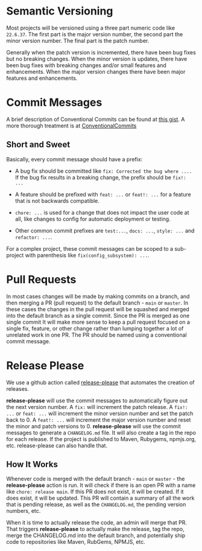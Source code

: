 # Semantic Versioning
Most projects will be versioned using a three part numeric code
like `22.6.37`. The first part is the major version number, the
second part the minor version number. The final part is the
patch number.

Generally when the patch version is incremented, there have been
bug fixes but no breaking changes. When the minor version is
updates, there have been bug fixes with breaking changes and/or
small features and enhancements. When the major version changes
there have been major features and enhancements.

# Commit Messages
A brief description of Conventional Commits can be found at
[this gist](https://gist.github.com/joshbuchea/6f47e86d2510bce28f8e7f42ae84c716).
A more thorough treatment is at
[ConventionalCommits](https://www.conventionalcommits.org/en/v1.0.0/)

## Short and Sweet
Basically, every commit message should have a prefix:

- A bug fix should be committed like `fix: Corrected the bug where ....`
If the bug fix results in a breaking change, the prefix should be
`fix!: ...`

- A feature should be prefixed with `feat: ...` or `feat!: ...`
for a feature that is not backwards compatible. 

- `chore: ...` is used for a change that does not impact the user code
at all, like changes to config for automatic deployment or testing.

- Other common commit prefixes are `test:...`, `docs: ...`, `style: ...`
and `refactor: ...`.

For a complex project, these commit messages can be scoped to a sub-project
with parenthesis like `fix(config_subsystem): ...`.

# Pull Requests
In most cases changes will be made by making commits on a branch, and then
merging a PR (pull request) to the default branch - `main` or `master`. In these cases
the changes in the pull request will be squashed and merged into the default
branch as a single commit. Since the PR is merged as one single commit It will
make more sense to keep a pull request focused on a single fix, feature, or
other change rather than lumping together a lot of unrelated work in one PR.
The PR should be named using a conventional commit message.

# Release Please
We use a github action called
[release-please](https://github.com/google-github-actions/release-please-action)
that automates the creation of releases.

**release-please** will use the commit messages to automatically figure
out the next version number. A `fix:` will increment the patch release.
A `fix!: ...` or `feat: ...` will increment the minor version number and
set the patch back to 0. A `feat!: ...` will increment the major version
number and reset the minor and patch versions to 0. **release-please** will
use the commit messages to generate a `CHANGELOG.md` file. It will also
create a tag in the repo for each release. If the project is published to
Maven, Rubygems, npmjs.org, etc. release-please can also handle that.

## How It Works
Whenever code is merged with the default branch - `main` or `master` - the
**release-please** action is run. It will check if there is an open PR with
a name like `chore: release main`. If this PR does not exist, it will be created.
If it does exist, it will be updated. This PR will contain a summary
of all the work that is pending release, as well as the `CHANGELOG.md`, the
pending version numbers, etc.

When it is time to actually release the code, an admin will merge that PR. That
triggers **release-please** to actually make the release, tag the repo,
merge the CHANGELOG.md into the default branch, and potentially ship code
to repositories like Maven, RubGems, NPMJS, etc.
